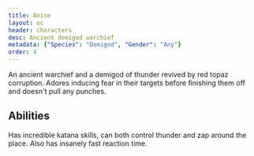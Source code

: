 ```yaml
---
title: Anise
layout: oc
header: characters
desc: Ancient demigod warchief
metadata: {"Species": "Demigod", "Gender": "Any"}
order: 4
---
```

An ancient warchief and a demigod of thunder revived by red topaz corruption. Adores inducing fear in their targets before finishing them off and doesn't pull any punches.
## Abilities
Has incredible katana skills, can both control thunder and zap around the place. Also has insanely fast reaction time.
